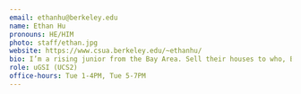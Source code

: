 ```yaml
---
email: ethanhu@berkeley.edu
name: Ethan Hu
pronouns: HE/HIM
photo: staff/ethan.jpg
website: https://www.csua.berkeley.edu/~ethanhu/
bio: I’m a rising junior from the Bay Area. Sell their houses to who, Ben? Aquaman?
role: uGSI (UCS2)
office-hours: Tue 1-4PM, Tue 5-7PM
---
```

